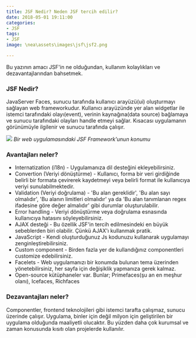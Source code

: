```yaml
---
title: JSF Nedir? Neden JSF tercih edilir?
date: 2018-05-01 19:11:00
categories:
- JSF
tags:
- JSF
image: \nea\assets\images\jsf\jsf2.png

---
```


Bu yazının amacı JSF'in ne olduğundan, kullanım kolaylıkları ve dezavantajlarından bahsetmek.

### JSF Nedir?

JavaServer Faces, sunucu tarafında kullanıcı arayüzü(ui) oluşturmayı sağlayan web frameworkudur. Kullanıcı arayüzünde yer alan widgetlar ile istemci tarafındaki olayı(event), verinin kaynağına(data source) bağlamaya ve sunucu tarafındaki olayları handle etmeyi sağlar. Kısacası uygulamanın görünümüyle ilgilenir ve sunucu tarafında çalışır.

![](\nea\assets\images\jsf\jsf2.png)
*Bir web uygulamasındaki JSF Framework'unun konumu*

### Avantajları neler?

- Internatization (i18n) - Uygulamanıza dil desteğini ekleyebilirsiniz.
- Convertion (Veriyi dönüştürme) - Kullanıcı, forma bir veri girdiğinde belirli bir formata çevirerek kaydetmeyi veya belirli format ile kullanıcıya veriyi sunulabilmektedir.
- Validation (Veriyi doğrulama) - 'Bu alan gereklidir', 'Bu alan sayı olmalıdır', 'Bu alanın limitleri olmalıdır' ya da 'Bu alan tanımlanan regex ifadesine göre değer almalıdır' gibi durumlar oluşturulabilir.
- Error handling - Veriyi dönüştürme veya doğrulama esnasında kullanıcıya hatasını söyleyebilirsiniz.
- AJAX desteği - Bu özellik JSF'in tercih edilmesindeki en büyük sebeblerden biri olabilir. Çünkü AJAX'ı kullanmak pratik.
- JavaScript - Kendi oluşturduğunuz Js kodunuzu kullanarak uygulamayı zenginleştirebilirsiniz.
- Custom component - Birden fazla yer de kullandığınız componentleri customize edebilirsiniz.
- Facelets - Web uygulamanızı bir konumda bulunan tema üzerinden yönetebilirsiniz, her sayfa için değişiklik yapmanıza gerek kalmaz.
- Open-source kütüphaneler var. Bunlar; Primefaces(şu an en meşhur olanı), Icefaces, Richfaces

### Dezavantajları neler?

Componentler, frontend teknolojileri gibi istemci tarafta çalışmaz, sunucu üzerinde çalışır. Uygulama, binler için değil milyon için geliştirilen bir uygulama olduğunda maaliyetli olucaktır. Bu yüzden daha çok kurumsal ve zaman konusunda kısıtı olan projelerde kullanılır.